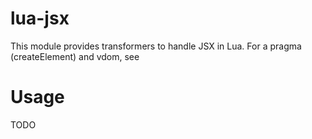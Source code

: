# lua-jsx

This module provides transformers to handle JSX in Lua. For a pragma
(createElement) and vdom, see 

# Usage

TODO
